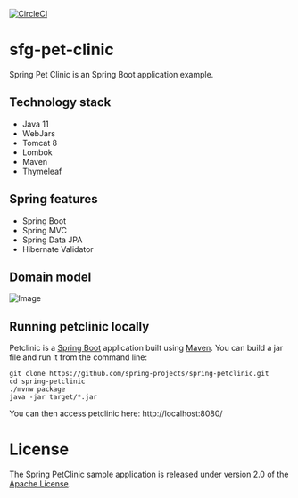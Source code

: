 [![CircleCI](https://circleci.com/gh/brutal-snezhok/sfg-pet-clinic.svg?style=svg)](https://circleci.com/gh/brutal-snezhok/sfg-pet-clinic)

# sfg-pet-clinic

Spring Pet Clinic is an Spring Boot application example.

## Technology stack

 - Java 11
 - WebJars
 - Tomcat 8
 - Lombok
 - Maven
 - Thymeleaf
 
## Spring features
 - Spring Boot
 - Spring MVC
 - Spring Data JPA
 - Hibernate Validator
 
 ## Domain model
 
 
 ![Image](https://github.com/cbrutal-snezhok/sfg-pet-clinic/raw/master/pet-clinic-web/src/main/resources/static/resources/images/domain-model.png)

## Running petclinic locally
Petclinic is a [Spring Boot](https://spring.io/guides/gs/spring-boot) application built using [Maven](https://spring.io/guides/gs/maven/). You can build a jar file and run it from the command line:


```
git clone https://github.com/spring-projects/spring-petclinic.git
cd spring-petclinic
./mvnw package
java -jar target/*.jar
```

You can then access petclinic here: http://localhost:8080/

# License

The Spring PetClinic sample application is released under version 2.0 of the [Apache License](https://www.apache.org/licenses/LICENSE-2.0).
